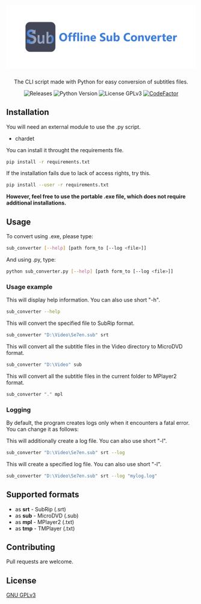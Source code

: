 # <img src="logo.png" alt="Offline Sub Converter logo">

<p align="center">The CLI script made with Python for easy conversion of subtitles files.</p>

<p  align="center">
	<a style="text-decoration:none" href="https://github.com/TheFifthLeaf/offline-sub-converter/releases">
		<img src="https://img.shields.io/github/v/release/TheFifthLeaf/offline-sub-converter?color=3C7DD9" alt="Releases">
	</a>
	<a style="text-decoration:none" href="https://www.python.org/downloads/">
		<img src="https://img.shields.io/badge/python-3.6%2B-3C7DD9" alt="Python Version">
	</a>
	<a style="text-decoration:none" href="https://choosealicense.com/licenses/gpl-3.0/">
		<img src="https://img.shields.io/badge/license-GPL%20V3-3C7DD9" alt="License GPLv3">
	</a>
	<a href="https://www.codefactor.io/repository/github/thefifthleaf/offline-sub-converter">
		<img src="https://img.shields.io/codefactor/grade/github/TheFifthLeaf/offline-sub-converter/main?color=3C7DD9" alt="CodeFactor" />
	</a>
</p>

## Installation

You will need an external module to use the .py script.
- chardet

You can install it throught the requirements file.

```bash
pip install -r requirements.txt
```

If the installation fails due to lack of access rights, try this.

```bash
pip install --user -r requirements.txt
```

**However, feel free to use the portable .exe file, which does not require additional installations.**

## Usage

To convert using .exe, please type:

```bash
sub_converter [--help] [path form_to [--log <file>]]
```

And using .py, type:

```bash
python sub_converter.py [--help] [path form_to [--log <file>]]
```

### Usage example

This will display help information. You can also use short "-h".
```bash
sub_converter --help
```
This will convert the specified file to SubRip format.
```bash
sub_converter "D:\Video\Se7en.sub" srt
```
This will convert all the subtitle files in the Video directory to MicroDVD format.
```bash
sub_converter "D:\Video" sub
```
This will convert all the subtitle files in the current folder to MPlayer2 format.
```bash
sub_converter "." mpl
```
### Logging
By default, the program creates logs only when it encounters a fatal error. You can change it as follows:

This will additionally create a log file. You can also use short "-l".
```bash
sub_converter "D:\Video\Se7en.sub" srt --log
```
This will create a specified log file. You can also use short "-l".
```bash
sub_converter "D:\Video\Se7en.sub" srt --log "mylog.log"
```

## Supported formats

- as **srt** - SubRip (.srt)
- as **sub** - MicroDVD (.sub)
- as **mpl** - MPlayer2 (.txt)
- as **tmp** - TMPlayer (.txt)

## Contributing

Pull requests are welcome.

## License

[GNU GPLv3](https://choosealicense.com/licenses/gpl-3.0/)